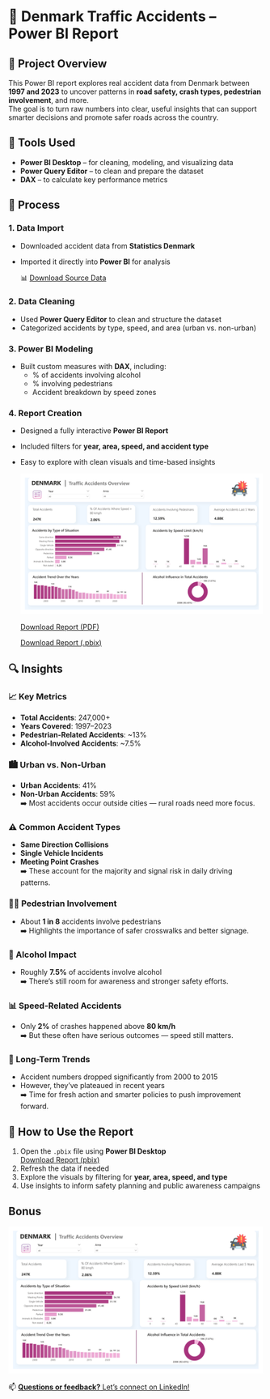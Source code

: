 # 🚗 Denmark Traffic Accidents – Power BI Report

## 📌 Project Overview

This Power BI report explores real accident data from Denmark between **1997 and 2023** to uncover patterns in **road safety, crash types, pedestrian involvement**, and more.  
The goal is to turn raw numbers into clear, useful insights that can support smarter decisions and promote safer roads across the country.


## 🧰 Tools Used

- **Power BI Desktop** – for cleaning, modeling, and visualizing data  
- **Power Query Editor** – to clean and prepare the dataset  
- **DAX** – to calculate key performance metrics  


## 🔄 Process

### 1. Data Import  
- Downloaded accident data from **Statistics Denmark**  
- Imported it directly into **Power BI** for analysis

  📊 [Download Source Data](Data/Accidents_DK.xlsx)

### 2. Data Cleaning  
- Used **Power Query Editor** to clean and structure the dataset  
- Categorized accidents by type, speed, and area (urban vs. non-urban)

### 3. Power BI Modeling  
- Built custom measures with **DAX**, including:
  - % of accidents involving alcohol  
  - % involving pedestrians  
  - Accident breakdown by speed zones

### 4. Report Creation  
- Designed a fully interactive **Power BI Report**  
- Included filters for **year, area, speed, and accident type**  
- Easy to explore with clean visuals and time-based insights

  ![Report Preview](Report/Accidents.png)

  [Download Report (PDF)](Report/Accidents.pdf)

  [Download Report (.pbix)](Power_BI_Report/PowerBI_Accidents.pbix)


## 🔍 Insights

### 📈 Key Metrics  
- **Total Accidents**: 247,000+  
- **Years Covered**: 1997–2023  
- **Pedestrian-Related Accidents**: ~13%  
- **Alcohol-Involved Accidents**: ~7.5%


### 🏙️ Urban vs. Non-Urban  
- **Urban Accidents**: 41%  
- **Non-Urban Accidents**: 59%  
➡️ Most accidents occur outside cities — rural roads need more focus.


### ⚠️ Common Accident Types  
- **Same Direction Collisions**  
- **Single Vehicle Incidents**  
- **Meeting Point Crashes**  
➡️ These account for the majority and signal risk in daily driving patterns.


### 🚶‍♂️ Pedestrian Involvement  
- About **1 in 8** accidents involve pedestrians  
➡️ Highlights the importance of safer crosswalks and better signage.


### 🍷 Alcohol Impact  
- Roughly **7.5%** of accidents involve alcohol  
➡️ There’s still room for awareness and stronger safety efforts.


### 📊 Speed-Related Accidents  
- Only **2%** of crashes happened above **80 km/h**  
➡️ But these often have serious outcomes — speed still matters.


### 📅 Long-Term Trends  
- Accident numbers dropped significantly from 2000 to 2015  
- However, they’ve plateaued in recent years  
➡️ Time for fresh action and smarter policies to push improvement forward.


## 🚀 How to Use the Report

1. Open the `.pbix` file using **Power BI Desktop**  
   [Download Report (pbix)](Power_BI_Report/PowerBI_Accidents.pbix)  
2. Refresh the data if needed  
3. Explore the visuals by filtering for **year, area, speed, and type**  
4. Use insights to inform safety planning and public awareness campaigns  

## Bonus
![Report Preview](Report/Accidents.png)

📫 [**Questions or feedback?** Let’s connect on LinkedIn!](https://www.linkedin.com/in/shehrozsarwar)
